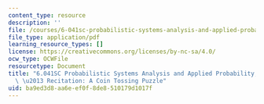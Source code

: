 ```yaml
---
content_type: resource
description: ''
file: /courses/6-041sc-probabilistic-systems-analysis-and-applied-probability-fall-2013/ba9ed3d8aa6eef0f8de8510179d1017f_MIT6_041SCF13_Ch1_Coin_Toss_Puzzle_300k.pdf
file_type: application/pdf
learning_resource_types: []
license: https://creativecommons.org/licenses/by-nc-sa/4.0/
ocw_type: OCWFile
resourcetype: Document
title: "6.041SC Probabilistic Systems Analysis and Applied Probability, Fall 2013Transcript\
  \ \u2013 Recitation: A Coin Tossing Puzzle"
uid: ba9ed3d8-aa6e-ef0f-8de8-510179d1017f
---
```

